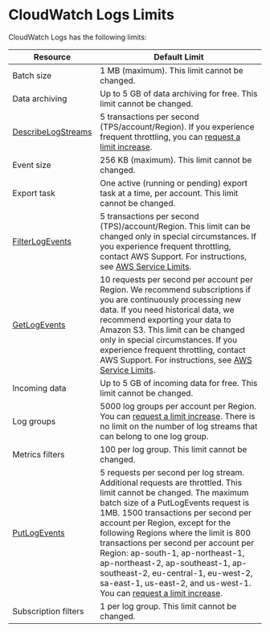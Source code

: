 # CloudWatch Logs Limits<a name="cloudwatch_limits_cwl"></a>

CloudWatch Logs has the following limits:


| Resource | Default Limit | 
| --- | --- | 
|  Batch size  |  1 MB \(maximum\)\. This limit cannot be changed\.  | 
|  Data archiving  |  Up to 5 GB of data archiving for free\. This limit cannot be changed\.  | 
|  [DescribeLogStreams](http://docs.aws.amazon.com/AmazonCloudWatchLogs/latest/APIReference/API_DescribeLogStreams.html)  |  5 transactions per second \(TPS/account/Region\)\. If you experience frequent throttling, you can [request a limit increase](https://console.aws.amazon.com/support/home#/case/create?issueType=service-limit-increase&limitType=service-code-cloudwatch-logs)\.  | 
|  Event size  |  256 KB \(maximum\)\. This limit cannot be changed\.  | 
|  Export task  |  One active \(running or pending\) export task at a time, per account\. This limit cannot be changed\.  | 
|  [FilterLogEvents](http://docs.aws.amazon.com/AmazonCloudWatchLogs/latest/APIReference/API_FilterLogEvents.html)  |  5 transactions per second \(TPS\)/account/Region\. This limit can be changed only in special circumstances\. If you experience frequent throttling, contact AWS Support\. For instructions, see [AWS Service Limits](http://docs.aws.amazon.com/general/latest/gr/aws_service_limits.html)\.  | 
|  [GetLogEvents](http://docs.aws.amazon.com/AmazonCloudWatchLogs/latest/APIReference/API_GetLogEvents.html)  |  10 requests per second per account per Region\. We recommend subscriptions if you are continuously processing new data\. If you need historical data, we recommend exporting your data to Amazon S3\. This limit can be changed only in special circumstances\. If you experience frequent throttling, contact AWS Support\. For instructions, see [AWS Service Limits](http://docs.aws.amazon.com/general/latest/gr/aws_service_limits.html)\.  | 
|  Incoming data  |  Up to 5 GB of incoming data for free\. This limit cannot be changed\.  | 
|  Log groups  |  5000 log groups per account per Region\. You can [request a limit increase](https://console.aws.amazon.com/support/home#/case/create?issueType=service-limit-increase&limitType=service-code-cloudwatch-logs)\. There is no limit on the number of log streams that can belong to one log group\.  | 
|  Metrics filters  |  100 per log group\. This limit cannot be changed\.  | 
|  [PutLogEvents](http://docs.aws.amazon.com/AmazonCloudWatchLogs/latest/APIReference/API_PutLogEvents.html)  |  5 requests per second per log stream\. Additional requests are throttled\. This limit cannot be changed\. The maximum batch size of a PutLogEvents request is 1MB\. 1500 transactions per second per account per Region, except for the following Regions where the limit is 800 transactions per second per account per Region: ap\-south\-1, ap\-northeast\-1, ap\-northeast\-2, ap\-southeast\-1, ap\-southeast\-2, eu\-central\-1, eu\-west\-2, sa\-east\-1, us\-east\-2, and us\-west\-1\. You can [request a limit increase](https://console.aws.amazon.com/support/home#/case/create?issueType=service-limit-increase&limitType=service-code-cloudwatch-logs)\.  | 
|  Subscription filters  |  1 per log group\. This limit cannot be changed\.  | 